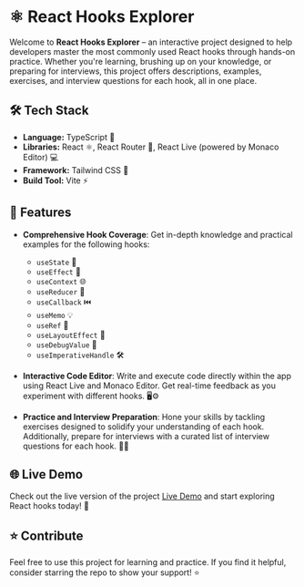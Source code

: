 # ⚛️ React Hooks Explorer

Welcome to **React Hooks Explorer** – an interactive project designed to help developers master the most commonly used React hooks through hands-on practice. Whether you're learning, brushing up on your knowledge, or preparing for interviews, this project offers descriptions, examples, exercises, and interview questions for each hook, all in one place.

## 🛠️ Tech Stack

- **Language:** TypeScript 📝
- **Libraries:** React ⚛️, React Router 🧭, React Live (powered by Monaco Editor) 💻
- **Framework:** Tailwind CSS 🎨
- **Build Tool:** Vite ⚡

## 🚀 Features

- **Comprehensive Hook Coverage**: Get in-depth knowledge and practical examples for the following hooks:
  - `useState` 🧠
  - `useEffect` 🔄
  - `useContext` 🌐
  - `useReducer` 🔧
  - `useCallback` ⏮️
  - `useMemo` 💡
  - `useRef` 📌
  - `useLayoutEffect` 🧩
  - `useDebugValue` 🧐
  - `useImperativeHandle` 🛠️
  
- **Interactive Code Editor**: Write and execute code directly within the app using React Live and Monaco Editor. Get real-time feedback as you experiment with different hooks. 🖥️⚙️

- **Practice and Interview Preparation**: Hone your skills by tackling exercises designed to solidify your understanding of each hook. Additionally, prepare for interviews with a curated list of interview questions for each hook. 🎯💬

## 🌐 Live Demo

Check out the live version of the project [Live Demo](https://philipbaravi.github.io/react-hooks/) and start exploring React hooks today! 🎉

## ⭐ Contribute

Feel free to use this project for learning and practice. If you find it helpful, consider starring the repo to show your support! ⭐
